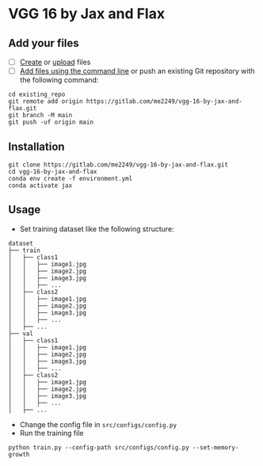 # VGG 16 by Jax and Flax

## Add your files

- [ ] [Create](https://docs.gitlab.com/ee/user/project/repository/web_editor.html#create-a-file) or [upload](https://docs.gitlab.com/ee/user/project/repository/web_editor.html#upload-a-file) files
- [ ] [Add files using the command line](https://docs.gitlab.com/ee/gitlab-basics/add-file.html#add-a-file-using-the-command-line) or push an existing Git repository with the following command:

```
cd existing_repo
git remote add origin https://gitlab.com/me2249/vgg-16-by-jax-and-flax.git
git branch -M main
git push -uf origin main
```

## Installation

```
git clone https://gitlab.com/me2249/vgg-16-by-jax-and-flax.git
cd vgg-16-by-jax-and-flax
conda env create -f environment.yml
conda activate jax
```


## Usage
- Set training dataset like the following structure:
```
dataset
├── train
│   ├── class1
│   │   ├── image1.jpg
│   │   ├── image2.jpg
│   │   ├── image3.jpg
│   │   ├── ...
│   ├── class2
│   │   ├── image1.jpg
│   │   ├── image2.jpg
│   │   ├── image3.jpg
│   │   ├── ...
│   ├── ...
├── val
│   ├── class1
│   │   ├── image1.jpg
│   │   ├── image2.jpg
│   │   ├── image3.jpg
│   │   ├── ...
│   ├── class2
│   │   ├── image1.jpg
│   │   ├── image2.jpg
│   │   ├── image3.jpg
│   │   ├── ...
│   ├── ...
```
- Change the config file in `src/configs/config.py`
- Run the training file
```
python train.py --config-path src/configs/config.py --set-memory-growth
```